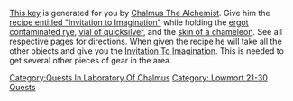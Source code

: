 [This key](Invitation_To_Imagination.md "wikilink") is generated for you
by [Chalmus The Alchemist](Chalmus_The_Alchemist "wikilink"). Give him
the [recipe entitled "Invitation to
Imagination"](Recipe_Entitled_"Invitation_To_Imagination".md "wikilink")
while holding the [ergot contaminated
rye](Ergot_Contaminated_Rye.md "wikilink"), [vial of
quicksilver](Vial_Of_Quicksilver.md "wikilink"), and the [skin of a
chameleon](Skin_Of_A_Chameleon.md "wikilink"). See all respective pages
for directions. When given the recipe he will take all the other objects
and give you the [Invitation To
Imagination](Invitation_To_Imagination "wikilink"). This is needed to
get several other pieces of gear in the area.

[Category:Quests In Laboratory Of
Chalmus](Category:Quests_In_Laboratory_Of_Chalmus "wikilink") [Category:
Lowmort 21-30 Quests](Category:_Lowmort_21-30_Quests "wikilink")
